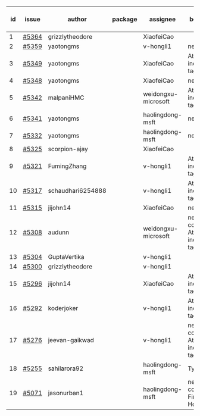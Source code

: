 | id | issue | author | package | assignee | bot advice | created date of issue | target release date | date from target |
| ------ | ------ | ------ | ------ | ------ | ------ | ------ | ------ | :-----: |
| 1 | [#5364](https://github.com/Azure/sdk-release-request/issues/5364) | grizzlytheodore |  | XiaofeiCao |  | 07-18 | 08-23 |  |
| 2 | [#5359](https://github.com/Azure/sdk-release-request/issues/5359) | yaotongms |  | v-hongli1 | new issue. | 07-18 | 08-23 |  |
| 3 | [#5349](https://github.com/Azure/sdk-release-request/issues/5349) | yaotongms |  | XiaofeiCao | Attention to inconsistent tag. | 07-18 | 08-23 |  |
| 4 | [#5348](https://github.com/Azure/sdk-release-request/issues/5348) | yaotongms |  | XiaofeiCao | new issue. | 07-18 | 08-23 |  |
| 5 | [#5342](https://github.com/Azure/sdk-release-request/issues/5342) | malpaniHMC |  | weidongxu-microsoft | Attention to inconsistent tag. | 07-18 | 08-23 |  |
| 6 | [#5341](https://github.com/Azure/sdk-release-request/issues/5341) | yaotongms |  | haolingdong-msft | new issue. | 07-18 | 08-23 |  |
| 7 | [#5332](https://github.com/Azure/sdk-release-request/issues/5332) | yaotongms |  | haolingdong-msft | new issue. | 07-18 | 07-23 |  |
| 8 | [#5325](https://github.com/Azure/sdk-release-request/issues/5325) | scorpion-ajay |  | XiaofeiCao |  | 07-09 | 07-31 |  |
| 9 | [#5321](https://github.com/Azure/sdk-release-request/issues/5321) | FumingZhang |  | v-hongli1 | Attention to inconsistent tag. | 07-05 | 07-25 |  |
| 10 | [#5317](https://github.com/Azure/sdk-release-request/issues/5317) | schaudhari6254888 |  | v-hongli1 | Attention to inconsistent tag. | 07-05 | 07-24 |  |
| 11 | [#5315](https://github.com/Azure/sdk-release-request/issues/5315) | jijohn14 |  | XiaofeiCao | new issue. | 07-02 | 07-26 |  |
| 12 | [#5308](https://github.com/Azure/sdk-release-request/issues/5308) | audunn |  | weidongxu-microsoft | new comment. Attention to inconsistent tag. | 06-27 | 07-26 |  |
| 13 | [#5304](https://github.com/Azure/sdk-release-request/issues/5304) | GuptaVertika |  | v-hongli1 |  | 06-27 | 07-25 |  |
| 14 | [#5300](https://github.com/Azure/sdk-release-request/issues/5300) | grizzlytheodore |  | v-hongli1 |  | 06-26 | 07-26 |  |
| 15 | [#5296](https://github.com/Azure/sdk-release-request/issues/5296) | jijohn14 |  | XiaofeiCao | Attention to inconsistent tag. | 06-25 | 07-26 |  |
| 16 | [#5292](https://github.com/Azure/sdk-release-request/issues/5292) | koderjoker |  | v-hongli1 | Attention to inconsistent tag. | 06-25 | 07-25 |  |
| 17 | [#5276](https://github.com/Azure/sdk-release-request/issues/5276) | jeevan-gaikwad |  | v-hongli1 | new comment. Attention to inconsistent tag. | 06-14 | 07-26 |  |
| 18 | [#5255](https://github.com/Azure/sdk-release-request/issues/5255) | sahilarora92 |  | haolingdong-msft | TypeSpec. | 06-05 | 06-21 |  |
| 19 | [#5071](https://github.com/Azure/sdk-release-request/issues/5071) | jasonurban1 |  | haolingdong-msft | new comment. FirstBeta. HoldOn. | 03-22 | 05-24 |  |
